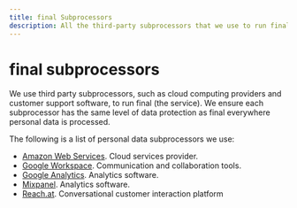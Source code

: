 ```yaml
---
title: final Subprocessors
description: All the third-party subprocessors that we use to run final.
---
```


# final subprocessors

We use third party subprocessors, such as cloud computing providers and customer support software, to run final (the service). We ensure each subprocessor has the same level of data protection as final everywhere personal data is processed.

The following is a list of personal data subprocessors we use:

* [Amazon Web Services](https://aws.amazon.com/privacy/). Cloud services provider.
* [Google Workspace](https://workspace.google.co.in/intl/en_in/security/). Communication and collaboration tools.
* [Google Analytics](https://policies.google.com/privacy?hl=en-US). Analytics software.
* [Mixpanel](https://mixpanel.com/legal/privacy-overview/). Analytics software.
* [Reach.at](https://reach.at/privacy/). Conversational customer interaction platform

